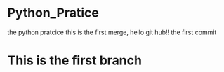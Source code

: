 # Python_Pratice
the python pratcice 
this is the first merge, hello git hub!!
the first commit

# This is the first branch
